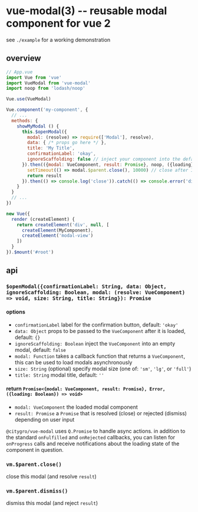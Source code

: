 vue-modal(3) -- reusable modal component for vue 2
==================================================

see `./example` for a working demonstration

## overview

```js
// App.vue
import Vue from 'vue'
import VueModal from 'vue-modal'
import noop from 'lodash/noop'

Vue.use(VueModal)

Vue.component('my-component', {
  // ...
  methods: {
    showMyModal () {
      this.$openModal({
        modal: (resolve) => require(['Modal'], resolve),
        data: { /* props go here */ },
        title: 'My Title',
        confirmationLabel: 'okay',
        ignoreScaffolding: false // inject your component into the default modal
      }).then(({modal: VueComponent, result: Promise}, noop, ({loading}) => this.loading = loading) => {
        setTimeout(() => modal.$parent.close(), 10000) // close after 10s
        return result
      }).then(() => console.log('close')).catch(() => console.error('dismiss'))
    }
  }
  // ...
})

new Vue({
  render (createElement) {
    return createElement('div', null, [
      createElement(MyComponent),
      createElement('modal-view')
    ])
  }
}).$mount('#root')

```

## api

### `$openModal({confirmationLabel: String, data: Object, ignoreScaffolding: Boolean, modal: (resolve: VueComponent) => void, size: String, title: String}): Promise`

#### options

- `confirmationLabel` label for the confirmation button, default: `'okay'`
- `data: Object` props to be passed to the `VueComponent` after it is loaded, default: `{}`
- `ignoreScaffolding: Boolean` inject the `VueComponent` into an empty modal, default: `false`
- `modal: Function` takes a callback function that returns a `VueComponent`, this can be used to load modals asynchronously
- `size: String` (optional) specify modal size (one of: `'sm'`, `'lg'`, or `'full'`)
- `title: String` modal title, default: `''`

#### return `Promise<{modal: VueComponent, result: Promise}, Error, ({loading: Boolean}) => void>`

- `modal: VueComponent` the loaded modal component
- `result: Promise` a `Promise` that is resolved (close) or rejected (dismiss) depending on user input

`@citygro/vue-modal` uses `Q.Promise` to handle async actions. in addition to the standard `onFulfilled` and `onRejected`
callbacks, you can listen for `onProgress` calls and receive notifications about the loading state of the component in
question.

### `vm.$parent.close()`

close this modal (and resolve `result`)

### `vm.$parent.dismiss()`

dismiss this modal (and reject `result`)